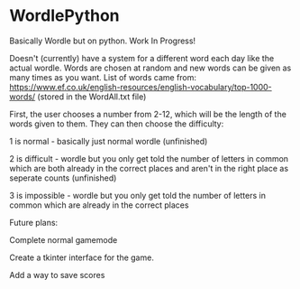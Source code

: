 # WordlePython
Basically Wordle but on python. Work In Progress!

Doesn't (currently) have a system for a different word each day like the actual wordle. Words are chosen at random and new words can be given as many times as you want.
List of words came from: https://www.ef.co.uk/english-resources/english-vocabulary/top-1000-words/ (stored in the WordAll.txt file)


First, the user chooses a number from 2-12, which will be the length of the words given to them.
They can then choose the difficulty:
  
  1 is normal - basically just normal wordle (unfinished)
  
  2 is difficult - wordle but you only get told the number of letters in common which are both already in the correct places and aren't in the right place as seperate counts (unfinished)
  
  3 is impossible - wordle but you only get told the number of letters in common which are already in the correct places


Future plans:

  Complete normal gamemode

  Create a tkinter interface for the game.

  Add a way to save scores
